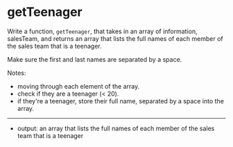 # getTeenager

Write a function, `getTeenager`, that takes in an array of information, salesTeam, and returns an array that lists the full names of each member of the sales team that is a teenager.

Make sure the first and last names are separated by a space.

Notes:
- moving through each element of the array.
- check if they are a teenager (< 20).
- if they're a teenager, store their full name, separated by a space into the array.

* * *

- output: an array that lists the full names of each member of the sales team that is a teenager
